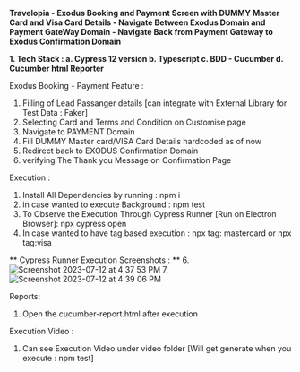 
**Travelopia - Exodus Booking and Payment Screen with DUMMY Master Card and Visa Card Details
             - Navigate Between Exodus Domain and Payment GateWay Domain
             - Navigate Back from Payment Gateway to Exodus Confirmation Domain**

**1. Tech Stack :
    a. Cypress 12 version
    b. Typescript
    c. BDD - Cucumber
    d. Cucumber html Reporter**


Exodus Booking - Payment Feature :
1. Filling of Lead Passanger details [can integrate with External Library for Test Data : Faker]
2. Selecting Card and Terms and Condition on  Customise page
3. Navigate to PAYMENT Domain
4. Fill DUMMY Master card/VISA Card Details hardcoded as of now
5. Redirect back to EXODUS Confirmation Domain
6. verifying The Thank you Message on Confirmation Page


Execution :
1. Install All Dependencies by running :  npm i
2. in case wanted to execute Background : npm test
3. To Observe the Execution Through Cypress Runner [Run on Electron Browser]: npx cypress open
4. In case wanted to have tag based execution  : npx tag: mastercard or npx tag:visa

**  Cypress Runner Execution Screenshots : 
**
6. ![Screenshot 2023-07-12 at 4 37 53 PM](https://github.com/Rjrameshwar9/Travelopia/assets/139285775/8ae4319b-a89c-438a-9c30-67a758d71a94)
7. ![Screenshot 2023-07-12 at 4 39 06 PM](https://github.com/Rjrameshwar9/Travelopia/assets/139285775/e9e2a9c9-5aa0-401f-a9d5-38ef8df90061)



Reports:
1. Open the cucumber-report.html after execution

Execution Video :
1. Can see Execution Video under video folder [Will get generate when you execute : npm test]
